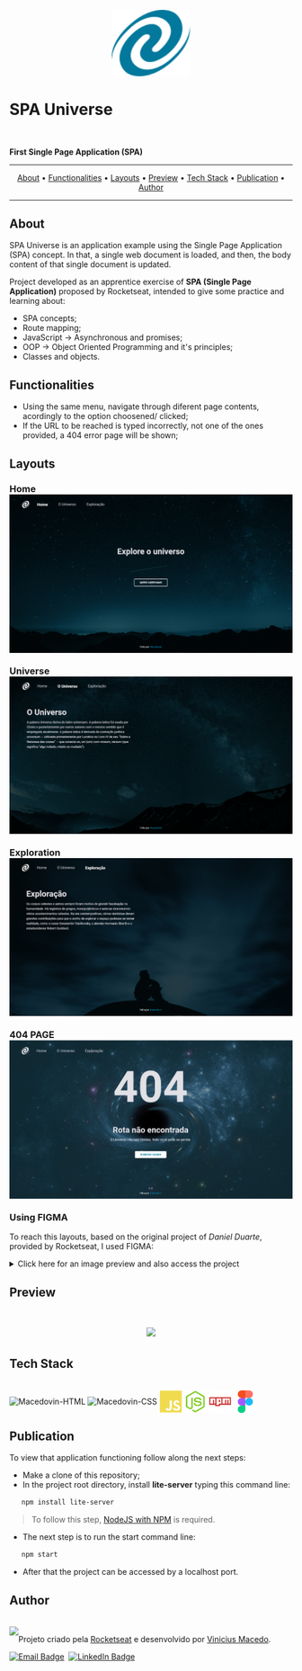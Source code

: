 <p align="center">
  <img src="./assets/Vector_blue.svg" width="140px" />
</p>

# SPA Universe

<br/>

**First Single Page Application (SPA)**

---

<p align="center">
	<a href="#about">About</a> •
  <a href="#functionalities">Functionalities</a> •
  <a href="#layouts">Layouts</a> •
  <a href="#preview">Preview</a> •
	<a href="#tech-stack">Tech Stack</a> •
	<a href="#publication">Publication</a> •
	<a href="#author">Author</a> 
</p>

---

## About

SPA Universe is an application example using the Single Page Application (SPA) concept. In that, a single web document is loaded, and then, the body content of that single document is updated.

Project developed as an apprentice exercise of **SPA (Single Page Application)** proposed by Rocketseat, intended to give some practice and learning about:

- SPA concepts;
- Route mapping;
- JavaScript -> Asynchronous and promises;
- OOP -> Object Oriented Programming and it's principles;
- Classes and objects.

## Functionalities

- Using the same menu, navigate through diferent page contents, acordingly to the option choosened/ clicked;
- If the URL to be reached is typed incorrectly, not one of the ones provided, a 404 error page will be shown;

## Layouts

<h3>
  Home
  <img align="center" src="https://github.com/Macedovin/SPA_Universe/blob/main/README-Images/SPA_Universe-Home.png" alt="Home page layout preview">
</h3>

<h3>
  Universe
  <img align="center" src="https://github.com/Macedovin/SPA_Universe/blob/main/README-Images/SPA_Universe-Universe.png" alt="Universe page layout preview">
</h3>

<h3>
  Exploration
  <img align="center" src="https://github.com/Macedovin/SPA_Universe/blob/main/README-Images/SPA_Universe-Exploration.png" alt="Exploration page layout preview">
</h3>

<h3>
  404 PAGE
  <img align="center" src="https://github.com/Macedovin/SPA_Universe/blob/main/README-Images/SPA_Universe-404_Error.png" alt="'Page not found' error page layout preview">
</h3>

### Using FIGMA

To reach this layouts, based on the original project of _Daniel Duarte_, provided by Rocketseat, I used FIGMA:

 <details>

   <summary>Click here for an image preview and also access the project</summary>
   <br/>
   <a href="https://www.figma.com/file/goOwrtrVsFbJdAys9OnXVQ/Desafio---SPA-Universe?node-id=0%3A1" target="_blank"><img src="https://github.com/Macedovin/SPA_Universe/blob/main/README-Images/SPA_Universe-FIGMA_Final.png" width=450px/></a>

 </details>

## Preview

<h1 align="center">
    <img src="https://github.com/Macedovin/SPA_Universe/blob/main/README-Images/SPA-Universe_view.gif">
</h1>

## Tech Stack

<div style="display: inline_block"><br>
  <img align="center" alt="Macedovin-HTML" height="40" width="40" src="https://cdn.jsdelivr.net/gh/devicons/devicon/icons/html5/html5-plain-wordmark.svg" />
  <img align="center" alt="Macedovin-CSS" height="40" width="40" src="https://cdn.jsdelivr.net/gh/devicons/devicon/icons/css3/css3-plain-wordmark.svg">
  <img align="center" alt="Macedovin-Js" height="40" width="40" src="https://raw.githubusercontent.com/devicons/devicon/master/icons/javascript/javascript-plain.svg">
  <img align="center" alt="Macedovin-NodeJs" height="40" width="40" src="https://github.com/devicons/devicon/blob/v2.15.1/icons/nodejs/nodejs-plain.svg">
  <img align="center" alt="Macedovin-NPM" height="40" width="40" src="https://github.com/devicons/devicon/blob/v2.15.1/icons/npm/npm-original-wordmark.svg">
  <img align="center" alt="Macedovin-Figma" height="40" width="40" src="https://github.com/devicons/devicon/blob/v2.15.1/icons/figma/figma-original.svg">
</div>

## Publication

To view that application functioning follow along the next steps:

- Make a clone of this repository;
- In the project root directory, install **lite-server** typing this command line:

```bash
   npm install lite-server
```

> To follow this step, [NodeJS with NPM](https://nodejs.org/) is required.

- The next step is to run the start command line:

```bash
   npm start
```

- After that the project can be accessed by a localhost port.

## Author

<br/>
<img align="left" src="https://avatars.githubusercontent.com/Macedovin?size=100">

Projeto criado pela [Rocketseat](https://github.com/Rocketseat) e desenvolvido por [Vinicius&nbsp;Macedo](https://github.com/Macedovin).

<a href="mailto:macedo.vp@gmail.com" target="_blank"><img src="https://img.shields.io/badge/Email-D14836?style=flat&logo=gmail&logoColor=white" alt="Email Badge" height="25"></a>&nbsp;
<a href="https://www.linkedin.com/in/vinicius-macedop/" target="_blank"><img src="https://img.shields.io/badge/Linkedin-0077B5?style=flat&logo=linkedin&logoColor=white" alt="LinkedIn Badge" height="25"></a>&nbsp;

<br clear="left"/>
